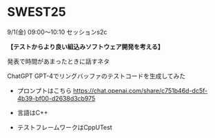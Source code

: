 # SWEST25 
9/1(金) 09:00〜10:10 セッションs2c

**【テストからより良い組込みソフトウェア開発を考える】**

発表で時間があまったときに話すネタ

ChatGPT GPT-4でリングバッファのテストコードを生成してみた

* プロンプトはこちら
https://chat.openai.com/share/c751b46d-dc5f-4b39-bf00-d2638d3cb975

* 言語はC++
* テストフレームワークはCppUTest

